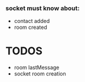 ### socket must know about:

-   contact added
-   room created

# TODOS

-   room lastMessage
-   socket room creation
